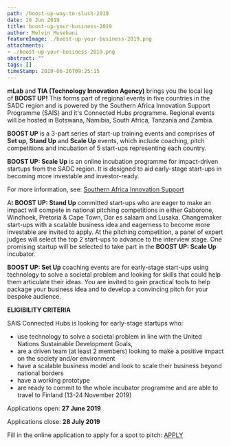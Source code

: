 ```yaml
---
path: /boost-up-way-to-slush-2019
date: 26 Jun 2019
title: boost-up-your-business-2019
author: Melvin Musehani
featureImage: ./boost-up-your-business-2019.png
attachments: 
- ./boost-up-your-business-2019.png
abstract: ""
tags: []
timeStamp: 2019-06-26T09:25:15
---
```


**mLab** and **TIA (Technology Innovation Agency)** brings you the local leg of **BOOST UP!** This forms part of regional events in five countries in the SADC region and is powered by the Southern Africa Innovation Support Programme (SAIS) and it's Connected Hubs programme. Regional events will be hosted in Botswana, Namibia, South Africa, Tanzania and Zambia.

**BOOST UP** is a 3-part series of start-up training events and comprises of **Set up**, **Stand Up** and **Scale Up** events, which include coaching, pitch competitions and incubation of 5 start-ups representing each country.

**BOOST UP: Scale Up** is an online incubation programme for impact-driven startups from the SADC region. It is designed to aid early-stage start-ups in becoming more investable and investor-ready.

For more information, see: [Southern Africa Innovation Support](https:&#x2F;&#x2F;www.saisprogramme.org&#x2F;connectedhubs&#x2F;boostup)

At **BOOST UP: Stand Up** committed start-ups who are eager to make an impact will compete in national pitching competitions in either Gaborone, Windhoek, Pretoria &amp; Cape Town, Dar es salaam and Lusaka. Changemaker start-ups with a scalable business idea and eagerness to become more investable are invited to apply. At the pitching competition, a panel of expert judges will select the top 2 start-ups to advance to the interview stage. One promising startup will be selected to take part in the **BOOST UP: Scale Up** incubator.

**BOOST UP: Set Up** coaching events are for early-stage start-ups using technology to solve a societal problem and looking for skills that could help them articulate their ideas. You are invited to gain practical tools to help package your business idea and to develop a convincing pitch for your bespoke audience.

**ELIGIBILITY CRITERIA**

SAIS Connected Hubs is looking for early-stage startups who:

*   use technology to solve a societal problem in line with the United Nations Sustainable Development Goals,
*   are a driven team (at least 2 members) looking to make a positive impact on the society and&#x2F;or environment
*   have a scalable business model and look to scale their business beyond national borders
*   have a working prototype
*   are ready to commit to the whole incubator programme and are able to travel to Finland (13-24 November 2019)

Applications open: **27 June 2019**

Applications close: **28 July 2019**

Fill in the online application to apply for a spot to pitch: [APPLY](https:&#x2F;&#x2F;docs.google.com&#x2F;forms&#x2F;d&#x2F;e&#x2F;1FAIpQLSdoANfeFMe3dWMClnPQnQqa4jJaUD_2ET9MkoGInyNIe5zaOQ&#x2F;viewform)


